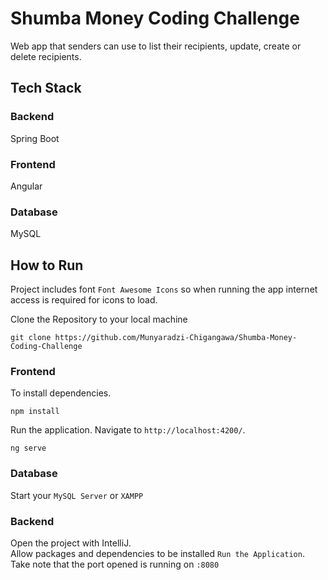 
# Shumba Money Coding Challenge
Web app that senders can use to list their recipients, update, create or delete recipients.

## Tech Stack
<p align="left">
  <h3>Backend</h3> Spring Boot
    <h3>Frontend</h3> Angular
  <h3>Database</h3> MySQL

  
  ## How to Run 
  Project includes font `Font Awesome Icons` so when running the app internet access is required for icons to load.
  
  Clone the Repository to your local machine
  ```console  
git clone https://github.com/Munyaradzi-Chigangawa/Shumba-Money-Coding-Challenge
```

  ### Frontend
  
  To install dependencies.
```console  
npm install
```
  
Run the application. Navigate to `http://localhost:4200/`.
  ```console  
ng serve
```
  
  ### Database 
  Start your `MySQL Server` or `XAMPP`
  
  ### Backend
  Open the project with IntelliJ.
  <br> 
  Allow packages and dependencies to be installed
  `Run the Application`.
  Take note that the port opened is running on `:8080`
  
  
  
